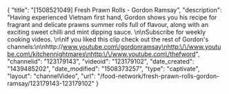 {
    "title": "[1508521049] Fresh Prawn Rolls - Gordon Ramsay",
    "description": "Having experienced Vietnam first hand, Gordon shows you his recipe for fragrant and delicate prawns summer rolls full of flavour, along with an exciting sweet chilli and mint dipping sauce. \n\nSubscribe for weekly cooking videos. \n\nIf you liked this clip check out the rest of Gordon's channels:\n\nhttp:\/\/www.youtube.com\/gordonramsay\nhttp:\/\/www.youtube.com\/kitchennightmares\nhttp:\/\/www.youtube.com\/thefword",
    "channelid": "123179143",
    "videoid": "123179102",
    "date_created": "1439485202",
    "date_modified": "1508373257",
    "type": "captivate",
    "layout": "channelVideo",
    "url": "\/food-network\/fresh-prawn-rolls-gordon-ramsay\/123179143-123179102"
}